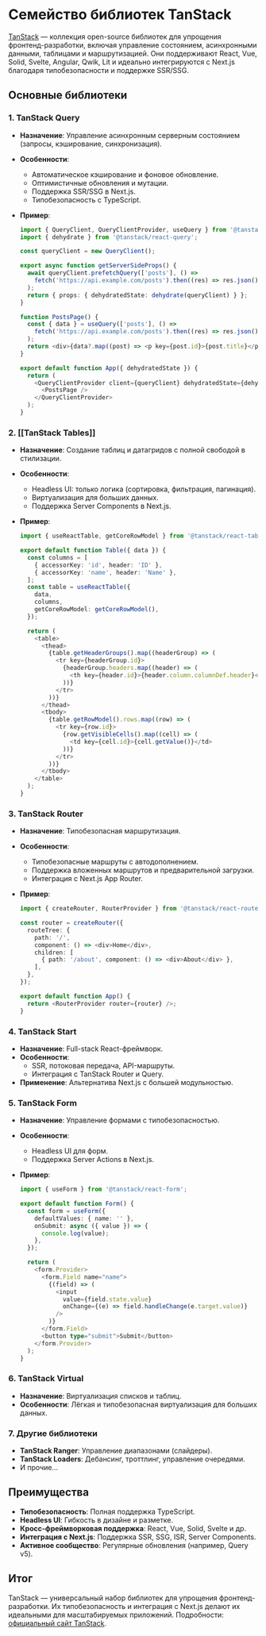 # Семейство библиотек TanStack

[TanStack](https://tanstack.com/) — коллекция open-source библиотек для упрощения фронтенд-разработки, включая управление состоянием, асинхронными данными, таблицами и маршрутизацией. Они поддерживают React, Vue, Solid, Svelte, Angular, Qwik, Lit и идеально интегрируются с Next.js благодаря типобезопасности и поддержке SSR/SSG.

## Основные библиотеки

### 1. TanStack Query

- **Назначение**: Управление асинхронным серверным состоянием (запросы, кэширование, синхронизация).
- **Особенности**:
    - Автоматическое кэширование и фоновое обновление.
    - Оптимистичные обновления и мутации.
    - Поддержка SSR/SSG в Next.js.
    - Типобезопасность с TypeScript.
- **Пример**:
    
    ```typescript
    import { QueryClient, QueryClientProvider, useQuery } from '@tanstack/react-query';
    import { dehydrate } from '@tanstack/react-query';
    
    const queryClient = new QueryClient();
    
    export async function getServerSideProps() {
      await queryClient.prefetchQuery(['posts'], () =>
        fetch('https://api.example.com/posts').then((res) => res.json())
      );
      return { props: { dehydratedState: dehydrate(queryClient) } };
    }
    
    function PostsPage() {
      const { data } = useQuery(['posts'], () =>
        fetch('https://api.example.com/posts').then((res) => res.json())
      );
      return <div>{data?.map((post) => <p key={post.id}>{post.title}</p>)}</div>;
    }
    
    export default function App({ dehydratedState }) {
      return (
        <QueryClientProvider client={queryClient} dehydratedState={dehydratedState}>
          <PostsPage />
        </QueryClientProvider>
      );
    }
    ```
    

### 2. [[TanStack Tables]]

- **Назначение**: Создание таблиц и датагридов с полной свободой в стилизации.
- **Особенности**:
    - Headless UI: только логика (сортировка, фильтрация, пагинация).
    - Виртуализация для больших данных.
    - Поддержка Server Components в Next.js.
- **Пример**:
    
    ```typescript
    import { useReactTable, getCoreRowModel } from '@tanstack/react-table';
    
    export default function Table({ data }) {
      const columns = [
        { accessorKey: 'id', header: 'ID' },
        { accessorKey: 'name', header: 'Name' },
      ];
      const table = useReactTable({
        data,
        columns,
        getCoreRowModel: getCoreRowModel(),
      });
    
      return (
        <table>
          <thead>
            {table.getHeaderGroups().map((headerGroup) => (
              <tr key={headerGroup.id}>
                {headerGroup.headers.map((header) => (
                  <th key={header.id}>{header.column.columnDef.header}</th>
                ))}
              </tr>
            ))}
          </thead>
          <tbody>
            {table.getRowModel().rows.map((row) => (
              <tr key={row.id}>
                {row.getVisibleCells().map((cell) => (
                  <td key={cell.id}>{cell.getValue()}</td>
                ))}
              </tr>
            ))}
          </tbody>
        </table>
      );
    }
    ```
    

### 3. TanStack Router

- **Назначение**: Типобезопасная маршрутизация.
- **Особенности**:
    - Типобезопасные маршруты с автодополнением.
    - Поддержка вложенных маршрутов и предварительной загрузки.
    - Интеграция с Next.js App Router.
- **Пример**:
    
    ```typescript
    import { createRouter, RouterProvider } from '@tanstack/react-router';
    
    const router = createRouter({
      routeTree: {
        path: '/',
        component: () => <div>Home</div>,
        children: [
          { path: '/about', component: () => <div>About</div> },
        ],
      },
    });
    
    export default function App() {
      return <RouterProvider router={router} />;
    }
    ```
    

### 4. TanStack Start

- **Назначение**: Full-stack React-фреймворк.
- **Особенности**:
    - SSR, потоковая передача, API-маршруты.
    - Интеграция с TanStack Router и Query.
- **Применение**: Альтернатива Next.js с большей модульностью.

### 5. TanStack Form

- **Назначение**: Управление формами с типобезопасностью.
- **Особенности**:
    - Headless UI для форм.
    - Поддержка Server Actions в Next.js.
- **Пример**:
    
    ```typescript
    import { useForm } from '@tanstack/react-form';
    
    export default function Form() {
      const form = useForm({
        defaultValues: { name: '' },
        onSubmit: async ({ value }) => {
          console.log(value);
        },
      });
    
      return (
        <form.Provider>
          <form.Field name="name">
            {(field) => (
              <input
                value={field.state.value}
                onChange={(e) => field.handleChange(e.target.value)}
              />
            )}
          </form.Field>
          <button type="submit">Submit</button>
        </form.Provider>
      );
    }
    ```
    

### 6. TanStack Virtual

- **Назначение**: Виртуализация списков и таблиц.
- **Особенности**: Лёгкая и типобезопасная виртуализация для больших данных.

### 7. Другие библиотеки

- **TanStack Ranger**: Управление диапазонами (слайдеры).
- **TanStack Loaders**: Дебансинг, троттлинг, управление очередями.
- И прочие...

## Преимущества

- **Типобезопасность**: Полная поддержка TypeScript.
- **Headless UI**: Гибкость в дизайне и разметке.
- **Кросс-фреймворковая поддержка**: React, Vue, Solid, Svelte и др.
- **Интеграция с Next.js**: Поддержка SSR, SSG, ISR, Server Components.
- **Активное сообщество**: Регулярные обновления (например, Query v5).[](https://x.com/TkDodo/status/1714262102305632643)

## Итог

TanStack — универсальный набор библиотек для упрощения фронтенд-разработки. Их типобезопасность и интеграция с Next.js делают их идеальными для масштабируемых приложений. Подробности: [официальный сайт TanStack](https://tanstack.com/).
